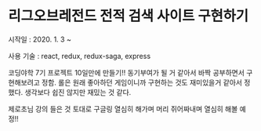 # 리그오브레전드 전적 검색 사이트 구현하기

시작일 : 2020. 1. 3 ~ 

사용 기술 : react, redux, redux-saga, express

코딩야학 7기 프로젝트 10일만에 만들기!! 동기부여가 될 거 같아서 바짝 공부하면서 구현해보려고 정함.
롤은 원래 좋아하던 게임이니까 구현하는 것도 재미있을거 같아서 정했다.
생각보다 쉽진 않지만 재밌는 것 같다.

제로초님 강의 들은 것 토대로 구글링 열심히 해가며 머리 쥐어짜내며 열심히 해볼 예정!!